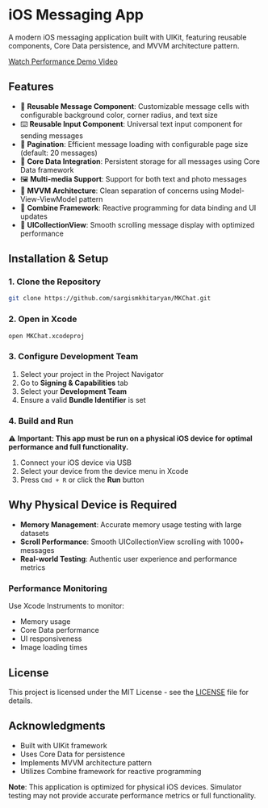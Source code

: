 # iOS Messaging App

A modern iOS messaging application built with UIKit, featuring reusable components, Core Data persistence, and MVVM architecture pattern.

[Watch Performance Demo Video](https://youtu.be/PXOmmyABrAA)

## Features

- 📱 **Reusable Message Component**: Customizable message cells with configurable background color, corner radius, and text size
- ⌨️ **Reusable Input Component**: Universal text input component for sending messages
- 📄 **Pagination**: Efficient message loading with configurable page size (default: 20 messages)
- 💾 **Core Data Integration**: Persistent storage for all messages using Core Data framework
- 🖼️ **Multi-media Support**: Support for both text and photo messages
- 📐 **MVVM Architecture**: Clean separation of concerns using Model-View-ViewModel pattern
- 🔄 **Combine Framework**: Reactive programming for data binding and UI updates
- 📱 **UICollectionView**: Smooth scrolling message display with optimized performance

## Installation & Setup

### 1. Clone the Repository

```bash
git clone https://github.com/sargismkhitaryan/MKChat.git
```

### 2. Open in Xcode

```bash
open MKChat.xcodeproj
```

### 3. Configure Development Team

1. Select your project in the Project Navigator
2. Go to **Signing & Capabilities** tab
3. Select your **Development Team**
4. Ensure a valid **Bundle Identifier** is set

### 4. Build and Run

⚠️ **Important: This app must be run on a physical iOS device for optimal performance and full functionality.**

1. Connect your iOS device via USB
2. Select your device from the device menu in Xcode
3. Press `Cmd + R` or click the **Run** button

## Why Physical Device is Required

- **Memory Management**: Accurate memory usage testing with large datasets
- **Scroll Performance**: Smooth UICollectionView scrolling with 1000+ messages
- **Real-world Testing**: Authentic user experience and performance metrics

### Performance Monitoring

Use Xcode Instruments to monitor:
- Memory usage
- Core Data performance
- UI responsiveness
- Image loading times

## License

This project is licensed under the MIT License - see the [LICENSE](LICENSE) file for details.

## Acknowledgments

- Built with UIKit framework
- Uses Core Data for persistence
- Implements MVVM architecture pattern
- Utilizes Combine framework for reactive programming

**Note**: This application is optimized for physical iOS devices. Simulator testing may not provide accurate performance metrics or full functionality.
